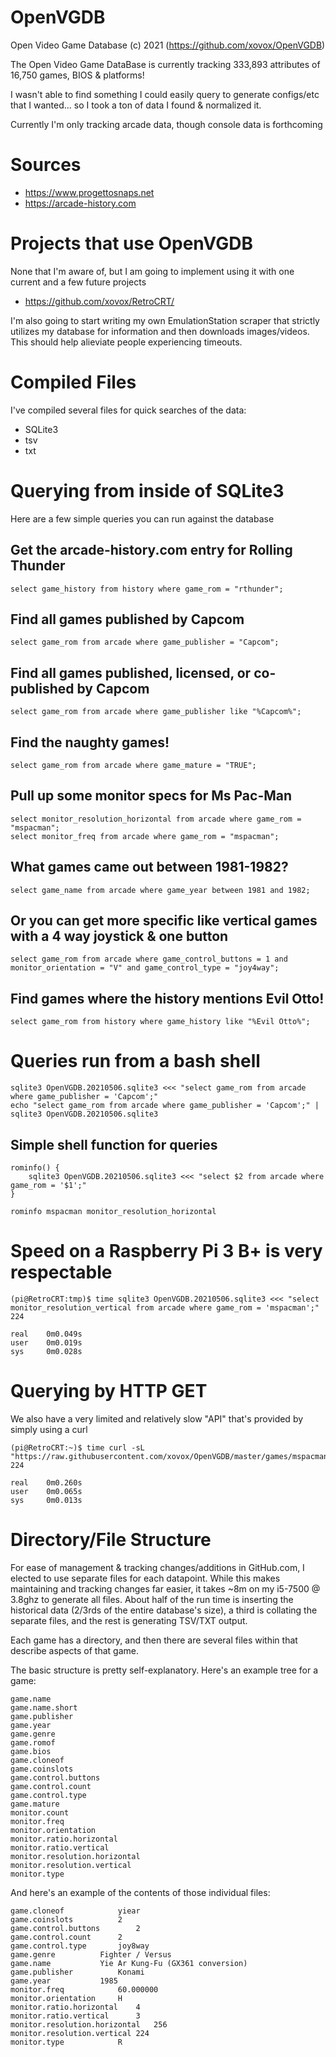 # OpenVGDB

Open Video Game Database (c) 2021 (https://github.com/xovox/OpenVGDB)

The Open Video Game DataBase is currently tracking 333,893 attributes of 16,750 games, BIOS & platforms!

I wasn't able to find something I could easily query to generate configs/etc that I wanted...
so I took a ton of data I found & normalized it.

Currently I'm only tracking arcade data, though console data is forthcoming

# Sources

* https://www.progettosnaps.net
* https://arcade-history.com

# Projects that use OpenVGDB

None that I'm aware of, but I am going to implement using it with one current and a few future projects

* https://github.com/xovox/RetroCRT/

I'm also going to start writing my own EmulationStation scraper that strictly utilizes my database for information and then downloads images/videos.  This should help alieviate people experiencing timeouts.

# Compiled Files

I've compiled several files for quick searches of the data:

* SQLite3
* tsv
* txt

# Querying from inside of SQLite3

Here are a few simple queries you can run against the database

## Get the arcade-history.com entry for Rolling Thunder

```
select game_history from history where game_rom = "rthunder";
```

## Find all games published by Capcom

```
select game_rom from arcade where game_publisher = "Capcom";
```

## Find all games published, licensed, or co-published by Capcom

```
select game_rom from arcade where game_publisher like "%Capcom%";
```

## Find the naughty games!

```
select game_rom from arcade where game_mature = "TRUE";
```

## Pull up some monitor specs for Ms Pac-Man

```
select monitor_resolution_horizontal from arcade where game_rom = "mspacman";
select monitor_freq from arcade where game_rom = "mspacman";
```

## What games came out between 1981-1982?

```
select game_name from arcade where game_year between 1981 and 1982;
```

## Or you can get more specific like vertical games with a 4 way joystick & one button

```
select game_rom from arcade where game_control_buttons = 1 and monitor_orientation = "V" and game_control_type = "joy4way";
```

## Find games where the history mentions Evil Otto!

```
select game_rom from history where game_history like "%Evil Otto%";
```

# Queries run from a bash shell

```
sqlite3 OpenVGDB.20210506.sqlite3 <<< "select game_rom from arcade where game_publisher = 'Capcom';"
echo "select game_rom from arcade where game_publisher = 'Capcom';" | sqlite3 OpenVGDB.20210506.sqlite3
```

## Simple shell function for queries

```
rominfo() {
	sqlite3 OpenVGDB.20210506.sqlite3 <<< "select $2 from arcade where game_rom = '$1';"
}

rominfo mspacman monitor_resolution_horizontal
```

# Speed on a Raspberry Pi 3 B+ is very respectable

```
(pi@RetroCRT:tmp)$ time sqlite3 OpenVGDB.20210506.sqlite3 <<< "select monitor_resolution_vertical from arcade where game_rom = 'mspacman';"
224

real    0m0.049s
user    0m0.019s
sys     0m0.028s
```

# Querying by HTTP GET

We also have a very limited and relatively slow "API" that's provided by simply using a curl

```
(pi@RetroCRT:~)$ time curl -sL "https://raw.githubusercontent.com/xovox/OpenVGDB/master/games/mspacman/monitor.resolution.vertical"
224

real    0m0.260s
user    0m0.065s
sys     0m0.013s
```

# Directory/File Structure

For ease of management & tracking changes/additions in GitHub.com, I elected to use separate files for each datapoint.
While this makes maintaining and tracking changes far easier, it takes ~8m on my i5-7500 @ 3.8ghz to generate all files.
About half of the run time is inserting the historical data (2/3rds of the entire database's size), a third is collating the separate files, and the rest is generating TSV/TXT output.

Each game has a directory, and then there are several files within that describe aspects of that game.

The basic structure is pretty self-explanatory.
Here's an example tree for a game:

~~~~
game.name
game.name.short
game.publisher
game.year
game.genre
game.romof
game.bios
game.cloneof
game.coinslots
game.control.buttons
game.control.count
game.control.type
game.mature
monitor.count
monitor.freq
monitor.orientation
monitor.ratio.horizontal
monitor.ratio.vertical
monitor.resolution.horizontal
monitor.resolution.vertical
monitor.type
~~~~

And here's an example of the contents of those individual files:

~~~~
game.cloneof			yiear
game.coinslots			2
game.control.buttons		2
game.control.count		2
game.control.type		joy8way
game.genre			Fighter / Versus
game.name			Yie Ar Kung-Fu (GX361 conversion)
game.publisher			Konami
game.year			1985
monitor.freq			60.000000
monitor.orientation		H
monitor.ratio.horizontal	4
monitor.ratio.vertical		3
monitor.resolution.horizontal	256
monitor.resolution.vertical	224
monitor.type			R
~~~~
